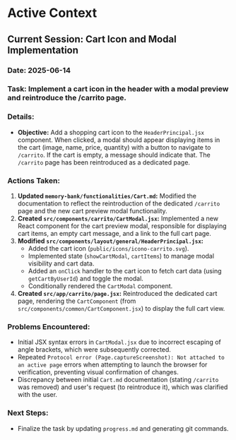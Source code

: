 # Active Context

## Current Session: Cart Icon and Modal Implementation

### Date: 2025-06-14

### Task: Implement a cart icon in the header with a modal preview and reintroduce the /carrito page.

### Details:
- **Objective:** Add a shopping cart icon to the `HeaderPrincipal.jsx` component. When clicked, a modal should appear displaying items in the cart (image, name, price, quantity) with a button to navigate to `/carrito`. If the cart is empty, a message should indicate that. The `/carrito` page has been reintroduced as a dedicated page.

### Actions Taken:
1.  **Updated `memory-bank/functionalities/Cart.md`:** Modified the documentation to reflect the reintroduction of the dedicated `/carrito` page and the new cart preview modal functionality.
2.  **Created `src/components/carrito/CartModal.jsx`:** Implemented a new React component for the cart preview modal, responsible for displaying cart items, an empty cart message, and a link to the full cart page.
3.  **Modified `src/components/layout/general/HeaderPrincipal.jsx`:**
    *   Added the cart icon (`public/icons/icono-carrito.svg`).
    *   Implemented state (`showCartModal`, `cartItems`) to manage modal visibility and cart data.
    *   Added an `onClick` handler to the cart icon to fetch cart data (using `getCartByUserId`) and toggle the modal.
    *   Conditionally rendered the `CartModal` component.
4.  **Created `src/app/carrito/page.jsx`:** Reintroduced the dedicated cart page, rendering the `CartComponent` (from `src/components/common/CartComponent.jsx`) to display the full cart view.

### Problems Encountered:
-   Initial JSX syntax errors in `CartModal.jsx` due to incorrect escaping of angle brackets, which were subsequently corrected.
-   Repeated `Protocol error (Page.captureScreenshot): Not attached to an active page` errors when attempting to launch the browser for verification, preventing visual confirmation of changes.
-   Discrepancy between initial `Cart.md` documentation (stating `/carrito` was removed) and user's request (to reintroduce it), which was clarified with the user.

### Next Steps:
-   Finalize the task by updating `progress.md` and generating git commands.

